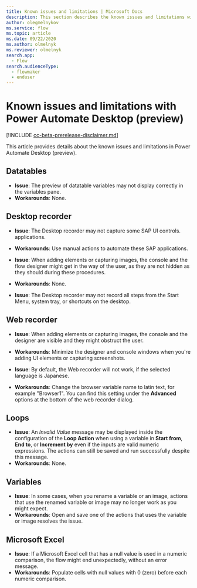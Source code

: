 ```yaml
---
title: Known issues and limitations | Microsoft Docs
description: This section describes the known issues and limitations with Power Automate Desktop Preview.
author: olegmelnykov
ms.service: flow
ms.topic: article
ms.date: 09/22/2020
ms.author: olmelnyk
ms.reviewer: olmelnyk
search.app: 
  - Flow
search.audienceType: 
  - flowmaker
  - enduser
---
```


# Known issues and limitations with Power Automate Desktop (preview)

[!INCLUDE [cc-beta-prerelease-disclaimer.md](../../includes/cc-beta-prerelease-disclaimer.md)]

This article provides details about the known issues and limitations in Power Automate Desktop (preview).

## Datatables

- **Issue**: The preview of datatable variables may not display correctly in the variables pane.
- **Workarounds**: None.


## Desktop recorder

- **Issue**: The Desktop recorder may not capture some SAP UI controls. applications.
- **Workarounds**: Use manual actions to automate these SAP applications.

- **Issue**: When adding elements or capturing images, the console and the flow designer might get in the way of the user, as they are not hidden as they should during these procedures.
- **Workarounds**: None.

- **Issue**: The Desktop recorder may not record all steps from the Start Menu, system tray, or shortcuts on the desktop. 


## Web recorder

- **Issue**: When adding elements or capturing images, the console and the designer are visible and they might obstruct the user.
- **Workarounds**: Minimize the designer and console windows when you're adding UI elements or capturing screenshots.

- **Issue**: By default, the Web recorder will not work, if the selected language is Japanese.

- **Workarounds**: Change the browser variable name to latin text, for example "Browser1". You can find this setting under the **Advanced** options at the bottom of the web recorder dialog.

## Loops
- **Issue**: An *Invalid Value* message may be displayed inside the configuration of the **Loop Action** when using a variable in **Start from**, **End to**, or **Increment by** even if the inputs are valid numeric expressions. The actions can still be saved and run successfully despite this message.
- **Workarounds**: None.

## Variables
- **Issue**: In some cases, when you rename a variable or an image, actions that use the renamed variable or image may no longer work as you might expect. 
- **Workarounds**: Open and save one of the actions that uses the variable or image resolves the issue.

## Microsoft Excel

- **Issue**: If a Microsoft Excel cell that has a null value is used in a numeric comparison, the flow might end unexpectedly, without an error message.
- **Workarounds**: Populate cells with null values with 0 (zero) before each numeric comparison.